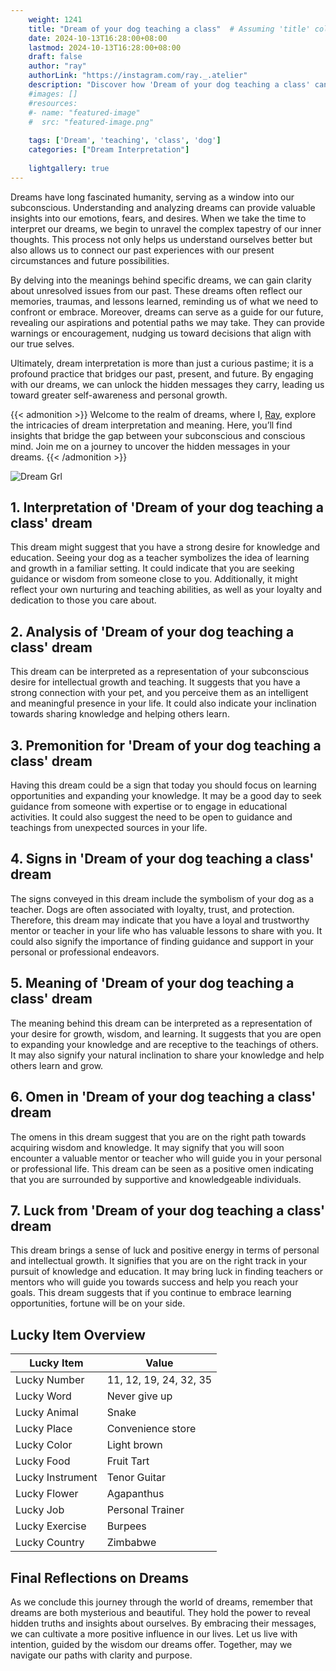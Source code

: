 ```yaml
---
    weight: 1241
    title: "Dream of your dog teaching a class"  # Assuming 'title' column exists
    date: 2024-10-13T16:28:00+08:00
    lastmod: 2024-10-13T16:28:00+08:00
    draft: false
    author: "ray"
    authorLink: "https://instagram.com/ray._.atelier"
    description: "Discover how 'Dream of your dog teaching a class' can interpret your future and uncover its significant meanings in your life."
    #images: []
    #resources:
    #- name: "featured-image"
    #  src: "featured-image.png"
    
    tags: ['Dream', 'teaching', 'class', 'dog']
    categories: ["Dream Interpretation"]
    
    lightgallery: true
---
```

    
Dreams have long fascinated humanity, serving as a window into our subconscious. Understanding and analyzing dreams can provide valuable insights into our emotions, fears, and desires. When we take the time to interpret our dreams, we begin to unravel the complex tapestry of our inner thoughts. This process not only helps us understand ourselves better but also allows us to connect our past experiences with our present circumstances and future possibilities.

By delving into the meanings behind specific dreams, we can gain clarity about unresolved issues from our past. These dreams often reflect our memories, traumas, and lessons learned, reminding us of what we need to confront or embrace. Moreover, dreams can serve as a guide for our future, revealing our aspirations and potential paths we may take. They can provide warnings or encouragement, nudging us toward decisions that align with our true selves.

Ultimately, dream interpretation is more than just a curious pastime; it is a profound practice that bridges our past, present, and future. By engaging with our dreams, we can unlock the hidden messages they carry, leading us toward greater self-awareness and personal growth.

{{< admonition >}}
Welcome to the realm of dreams, where I, [Ray](https://instagram.com/ray._.atelier), explore the intricacies of dream interpretation and meaning. Here, you’ll find insights that bridge the gap between your subconscious and conscious mind. Join me on a journey to uncover the hidden messages in your dreams.
{{< /admonition >}}

![Dream Grl](https://cdn.pixabay.com/photo/2017/11/02/03/35/gothic-2910057_1280.jpg "Dream Grl")

## 1. Interpretation of 'Dream of your dog teaching a class' dream

This dream might suggest that you have a strong desire for knowledge and education. Seeing your dog as a teacher symbolizes the idea of learning and growth in a familiar setting. It could indicate that you are seeking guidance or wisdom from someone close to you. Additionally, it might reflect your own nurturing and teaching abilities, as well as your loyalty and dedication to those you care about.

## 2. Analysis of 'Dream of your dog teaching a class' dream

This dream can be interpreted as a representation of your subconscious desire for intellectual growth and teaching. It suggests that you have a strong connection with your pet, and you perceive them as an intelligent and meaningful presence in your life. It could also indicate your inclination towards sharing knowledge and helping others learn.

## 3. Premonition for 'Dream of your dog teaching a class' dream

Having this dream could be a sign that today you should focus on learning opportunities and expanding your knowledge. It may be a good day to seek guidance from someone with expertise or to engage in educational activities. It could also suggest the need to be open to guidance and teachings from unexpected sources in your life.

## 4. Signs in 'Dream of your dog teaching a class' dream

The signs conveyed in this dream include the symbolism of your dog as a teacher. Dogs are often associated with loyalty, trust, and protection. Therefore, this dream may indicate that you have a loyal and trustworthy mentor or teacher in your life who has valuable lessons to share with you. It could also signify the importance of finding guidance and support in your personal or professional endeavors.

## 5. Meaning of 'Dream of your dog teaching a class' dream

The meaning behind this dream can be interpreted as a representation of your desire for growth, wisdom, and learning. It suggests that you are open to expanding your knowledge and are receptive to the teachings of others. It may also signify your natural inclination to share your knowledge and help others learn and grow.

## 6. Omen in 'Dream of your dog teaching a class' dream

The omens in this dream suggest that you are on the right path towards acquiring wisdom and knowledge. It may signify that you will soon encounter a valuable mentor or teacher who will guide you in your personal or professional life. This dream can be seen as a positive omen indicating that you are surrounded by supportive and knowledgeable individuals.

## 7. Luck from 'Dream of your dog teaching a class' dream

This dream brings a sense of luck and positive energy in terms of personal and intellectual growth. It signifies that you are on the right track in your pursuit of knowledge and education. It may bring luck in finding teachers or mentors who will guide you towards success and help you reach your goals. This dream suggests that if you continue to embrace learning opportunities, fortune will be on your side.

## Lucky Item Overview
| Lucky Item          | Value              |
|---------------|--------------------|
| Lucky Number        | 11, 12, 19, 24, 32, 35  |
| Lucky Word          | Never give up |
| Lucky Animal        | Snake |
| Lucky Place         | Convenience store     |
| Lucky Color         | Light brown     |
| Lucky Food          | Fruit Tart      |
| Lucky Instrument    | Tenor Guitar |
| Lucky Flower        | Agapanthus    |
| Lucky Job           | Personal Trainer       |
| Lucky Exercise      | Burpees  |
| Lucky Country       | Zimbabwe    |


##  Final Reflections on Dreams

As we conclude this journey through the world of dreams, remember that dreams are both mysterious and beautiful. They hold the power to reveal hidden truths and insights about ourselves. By embracing their messages, we can cultivate a more positive influence in our lives. Let us live with intention, guided by the wisdom our dreams offer. Together, may we navigate our paths with clarity and purpose.

